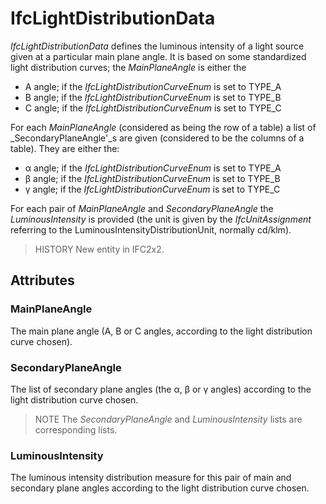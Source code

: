 # IfcLightDistributionData

_IfcLightDistributionData_ defines the luminous intensity of a light source given at a particular main plane angle. It is based on some standardized light distribution curves; the _MainPlaneAngle_ is either the
<!-- end of short definition -->


* A angle; if the _IfcLightDistributionCurveEnum_ is set to TYPE_A
* B angle; if the _IfcLightDistributionCurveEnum_ is set to TYPE_B
* C angle; if the _IfcLightDistributionCurveEnum_ is set to TYPE_C

For each _MainPlaneAngle_ (considered as being the row of a table) a list of _SecondaryPlaneAngle'_s are given (considered to be the columns of a table). They are either the:

* α angle; if the _IfcLightDistributionCurveEnum_ is set to TYPE_A
* β angle; if the _IfcLightDistributionCurveEnum_ is set to TYPE_B
* γ angle; if the _IfcLightDistributionCurveEnum_ is set to TYPE_C

For each pair of _MainPlaneAngle_ and _SecondaryPlaneAngle_ the _LuminousIntensity_ is provided (the unit is given by the _IfcUnitAssignment_ referring to the LuminousIntensityDistributionUnit, normally cd/klm).

> HISTORY New entity in IFC2x2.

## Attributes

### MainPlaneAngle
The main plane angle (A, B or C angles, according to the light distribution curve chosen).

### SecondaryPlaneAngle
The list of secondary plane angles (the α, β or γ angles) according to the light distribution curve chosen.

> NOTE The _SecondaryPlaneAngle_ and _LuminousIntensity_ lists are corresponding lists.

### LuminousIntensity
The luminous intensity distribution measure for this pair of main and secondary plane angles according to the light distribution curve chosen.
